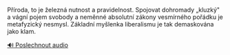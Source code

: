 
Příroda, to je železná nutnost a pravidelnost. Spojovat dohromady „kluzký" a vágní pojem svobody a neměnné absolutní zákony vesmírného pořádku je metafyzický nesmysl. Základní myšlenka liberalismu je tak demaskována jako klam.

[🔊 Poslechnout audio](/data/7-paragraphs/audio/chapter_38/para_006-Proda-to-je-elezn-nutnost-a-pravidelnost-Spo.mp3)
